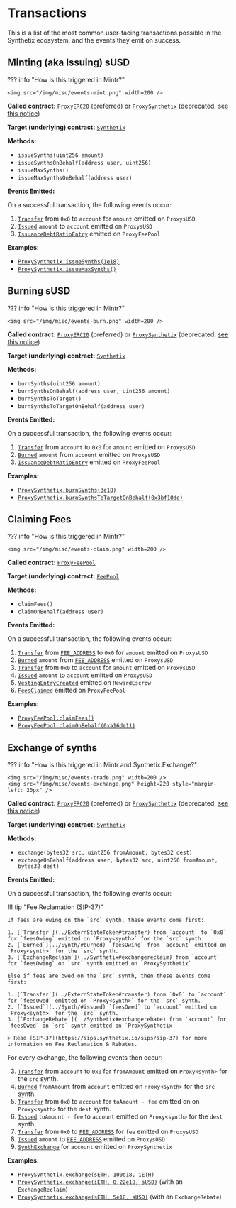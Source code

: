# Transactions

This is a list of the most common user-facing transactions possible in the Synthetix ecosystem, and the events they emit on success.


## Minting (aka Issuing) sUSD

??? info "How is this triggered in Mintr?"

    <img src="/img/misc/events-mint.png" width=200 />

**Called contract:** [`ProxyERC20`](https://contracts.synthetix.io/ProxyERC20) (preferred) or [`ProxySynthetix`](https://contracts.synthetix.io/ProxySynthetix) (deprecated, [see this notice](/integration-guide#proxies))

**Target (underlying) contract:** [`Synthetix`](https://contracts.synthetix.io/Synthetix)

**Methods:**

- `issueSynths(uint256 amount)`
- `issueSynthsOnBehalf(address user, uint256)`
- `issueMaxSynths()`
- `issueMaxSynthsOnBehalf(address user)`

**Events Emitted:**

On a successful transaction, the following events occur:

1. [`Transfer`](../ExternStateToken/#transfer) from `0x0` to `account` for `amount` emitted on `ProxysUSD`
2. [`Issued`](../Synth/#issued) `amount` to `account` emitted on `ProxysUSD`
3. [`IssuanceDebtRatioEntry`](../FeePool/#issuancedebtratioentry) emitted on `ProxyFeePool`

**Examples**:

- [`ProxySynthetix.issueSynths(1e18)`](https://etherscan.io/tx/0x5df667fa499772621745a3af169fed477f78e11434fed227588de928a5793f30)
- [`ProxySynthetix.issueMaxSynths()`](https://etherscan.io/tx/0x40672a3965d1028891011c672118d99de21b709189b00c60e09c3561d604e571)


## Burning sUSD

??? info "How is this triggered in Mintr?"

    <img src="/img/misc/events-burn.png" width=200 />

**Called contract:** [`ProxyERC20`](https://contracts.synthetix.io/ProxyERC20) (preferred) or [`ProxySynthetix`](https://contracts.synthetix.io/ProxySynthetix) (deprecated, [see this notice](/integration-guide#proxies))

**Target (underlying) contract:** [`Synthetix`](https://contracts.synthetix.io/Synthetix)

**Methods:**

- `burnSynths(uint256 amount)`
- `burnSynthsOnBehalf(address user, uint256 amount)`
- `burnSynthsToTarget()`
- `burnSynthsToTargetOnBehalf(address user)`

**Events Emitted:**

On a successful transaction, the following events occur:

1. [`Transfer`](../ExternStateToken/#transfer) from `account` to `0x0` for `amount` emitted on `ProxysUSD`
2. [`Burned`](../Synth/#burned) `amount` from `account` emitted on `ProxysUSD`
3. [`IssuanceDebtRatioEntry`](../FeePool/#issuancedebtratioentry) emitted on `ProxyFeePool`

**Examples**:

- [`ProxySynthetix.burnSynths(3e18)`](https://etherscan.io/tx/0xc781ddb16ca1e3fed5cf2acb1749e26a1b125057b6f9bfd23235c71381749843)
- [`ProxySynthetix.burnSynthsToTargetOnBehalf(0x3bf10de)`](https://etherscan.io/tx/0x53eb0cc3509726b02ba53fe869583d964b6ccdc48099c6fbab62d46b4774a01f)


## Claiming Fees

??? info "How is this triggered in Mintr?"

    <img src="/img/misc/events-claim.png" width=200 />

**Called contract:** [`ProxyFeePool`](https://contracts.synthetix.io/ProxyFeePool)

**Target (underlying) contract:** [`FeePool`](https://contracts.synthetix.io/FeePool)

**Methods:**

- `claimFees()`
- `claimOnBehalf(address user)`

**Events Emitted:**

On a successful transaction, the following events occur:

1. [`Transfer`](../ExternStateToken#transfer) from [`FEE_ADDRESS`](../FeePool/#fee_address) to `0x0` for `amount` emitted on `ProxysUSD`
2. [`Burned`](../Synth/#burned) `amount` from [`FEE_ADDRESS`](../FeePool/#fee_address) emitted on `ProxysUSD`
3. [`Transfer`](../ExternStateToken/#transfer) from `0x0` to `account` for `amount` emitted on `ProxysUSD`
4. [`Issued`](../Synth/#issued) `amount` to `account` emitted on `ProxysUSD`
5. [`VestingEntryCreated`](../RewardEscrow#vestingentrycreated) emitted on `RewardEscrow`
6. [`FeesClaimed`](../FeePool#feesclaimed) emitted on `ProxyFeePool`

**Examples**:

- [`ProxyFeePool.claimFees()`](https://etherscan.io/tx/0xa49256e412c7ede6c81eeeaa6c111a5ffc051fe8dd103123cc75e6bb96761fec)
- [`ProxyFeePool.claimOnBehalf(0xa16de11)`](https://etherscan.io/tx/0x2ba1bcd89c2c6178660afa6fa25674d7573cd58eb63f03416b40c053671879e8)


## Exchange of synths

??? info "How is this triggered in Mintr and Synthetix.Exchange?"

    <img src="/img/misc/events-trade.png" width=200 />
    <img src="/img/misc/events-exchange.png" height=220 style="margin-left: 20px" />

**Called contract:** [`ProxyERC20`](https://contracts.synthetix.io/ProxyERC20) (preferred) or [`ProxySynthetix`](https://contracts.synthetix.io/ProxySynthetix) (deprecated, [see this notice](/integration-guide#proxies))

**Target (underlying) contract:** [`Synthetix`](https://contracts.synthetix.io/Synthetix)

**Methods:**

- `exchange(bytes32 src, uint256 fromAmount, bytes32 dest)`
- `exchangeOnBehalf(address user, bytes32 src, uint256 fromAmount, bytes32 dest)`

**Events Emitted:**

On a successful transaction, the following events occur:

!!! tip "Fee Reclamation (SIP-37)"

    If fees are owing on the `src` synth, these events come first:

    1. [`Transfer`](../ExternStateToken#transfer) from `account` to `0x0` for `feesOwing` emitted on `Proxy<synth>` for the `src` synth.
    2. [`Burned`](../Synth/#burned) `feesOwing` from `account` emitted on `Proxy<synth>` for the `src` synth.
    3. [`ExchangeReclaim`](../Synthetix#exchangereclaim) from `account` for `feesOwing` on `src` synth emitted on `ProxySynthetix`.

    Else if fees are owed on the `src` synth, then these events come first:

    1. [`Transfer`](../ExternStateToken#transfer) from `0x0` to `account` for `feesOwed` emitted on `Proxy<synth>` for the `src` synth.
    2. [`Issued`](../Synth/#issued) `feesOwed` to `account` emitted on `Proxy<synth>` for the `src` synth.
    3. [`ExchangeRebate`](../Synthetix#exchangerebate) from `account` for `feesOwed` on `src` synth emitted on `ProxySynthetix`

    > Read [SIP-37](https://sips.synthetix.io/sips/sip-37) for more information on Fee Reclamation & Rebates.

For every exchange, the following events then occur:

3. [`Transfer`](../ExternStateToken/#transfer) from `account` to `0x0` for `fromAmount` emitted on `Proxy<synth>` for the `src` synth.
4. [`Burned`](../Synth/#burned) `fromAmount` from `account` emitted on `Proxy<synth>` for the `src` synth.
5. [`Transfer`](../ExternStateToken/#transfer) from `0x0` to `account` for `toAmount - fee` emitted on on `Proxy<synth>` for the `dest` synth.
6. [`Issued`](../Synth/#issued) `toAmount - fee` to `account` emitted on `Proxy<synth>` for the `dest` synth.
7. [`Transfer`](../ExternStateToken/#transfer) from `0x0` to [`FEE_ADDRESS`](../FeePool/#fee_address) for `fee` emitted on `ProxysUSD`
8. [`Issued`](../Synth/#issued) `amount` to [`FEE_ADDRESS`](../FeePool/#fee_address) emitted on `ProxysUSD`
9.  [`SynthExchange`](../Synthetix/#synthexchange) for `account` emitted on `ProxySynthetix`

**Examples:**

- [`ProxySynthetix.exchange(sETH, 100e18, iETH)`](https://etherscan.io/tx/0xe85969d5c65e68968f4a55721ffa30b4da564f74f73af6a0ed1470cbd3935877)
- [`ProxySynthetix.exchange(iETH, 0.22e18, sUSD)`](https://etherscan.io/tx/0x2e0b807336fcd7aed23adfac923eb19a6fdfc73eae41335a229681c10e615c56) (with an `ExchangeReclaim`)
- [`ProxySynthetix.exchange(sETH, 5e18, sUSD)`](https://etherscan.io/tx/0x0d7ac5ca424b3a7dcd0a641e1ed614158426d6229445a079dd0f21b8b0876919) (with an `ExchangeRebate`)
